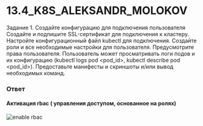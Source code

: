 # 13.4_K8S_ALEKSANDR_MOLOKOV

Задание 1. Создайте конфигурацию для подключения пользователя
Создайте и подпишите SSL-сертификат для подключения к кластеру.
Настройте конфигурационный файл kubectl для подключения.
Создайте роли и все необходимые настройки для пользователя.
Предусмотрите права пользователя. Пользователь может просматривать логи подов и их конфигурацию (kubectl logs pod <pod_id>, kubectl describe pod <pod_id>).
Предоставьте манифесты и скриншоты и/или вывод необходимых команд.

### Ответ

#### Активация rbac ( управления доступом, основанное на ролях)

![enable rbac](https://github.com/ALEMOLOKOV/13.4_K8S_ALEKSANDR_MOLOKOV/assets/109212419/697e5db9-1493-45be-a114-4da65b1edb99)




